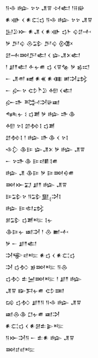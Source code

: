 <div class='block'>
<div class='line'>𒀀𒈾 𒈗 𒆳𒆳 𒂗𒐊 𒀴𒅗 𒁹𒍝𒄫</div>
<div class='line'>𒀭𒀝 𒌋 𒀭𒀫𒌓 𒀀𒈾 𒈗 𒆳𒆳 𒂗𒐊</div>
<div class='line'>𒌨𒊒𒁍 𒀭𒂗 𒌋 𒀭𒀝 𒌓𒈨 𒌒𒆪𒋾</div>
<div class='line'>𒃻 𒂅𒌒 𒊮𒁉 𒂅𒌒 𒍜</div>
<div class='line'>𒇻𒁄𒇷𒂅𒅗 𒌋 𒇽𒂗𒉽𒅗</div>
<div class='line'>𒁹 𒋗𒈫𒅗 𒅆𒉡𒌑 𒌓 𒌋𒐊𒆚 𒃻 𒌗𒀊</div>
<div class='line'>𒀸 𒂗𒉣 𒉠 𒀭𒌍 𒀭𒈪 𒅖𒋫𒃶</div>
<div class='line'>𒀸 𒅎𒆳 𒌌𒋻𒊒 𒅇 𒌋𒅗</div>
<div class='line'>𒅎𒈥 𒅋𒋫𒄩𒀜</div>
<div class='line'>𒈝𒉡 𒑱 𒌓𒋢 𒃻 𒈗 𒈥𒆠</div>
<div class='line'>𒅇 𒆳𒋙 𒇻𒁵𒋙 𒌓𒋢</div>
<div class='line'>𒇻𒁵𒋙 𒁹 𒈗 𒈥𒆠 𒌋 𒆳𒋙</div>
<div class='line'>𒈾𒁷 𒆠𒄿 𒇽𒂗𒉽 𒃻 𒈗 𒂗𒐊</div>
<div class='line'>𒀸 𒆳𒈥𒆠 𒄿𒁀𒀾𒋙𒌑</div>
<div class='line'>𒈗 𒂗 𒆠𒄿 𒃻 𒄿𒇷𒀪𒌑</div>
<div class='line'>𒇷𒁍𒍑 𒋗𒈫 𒈗 𒂗𒐊</div>
<div class='line'>𒄿𒁉𒆳 𒀀𒁉𒅅𒋫𒋙</div>
<div class='line'>𒈗 𒄿𒊕𒃶</div>
<div class='line'>𒁳𒁉 𒌓𒋢𒌈 𒋙𒉡</div>
<div class='line'>𒆠𒄿𒉡 𒀜𒋫 𒁹 𒊮 𒆤𒋾</div>
<div class='line'>𒃻 𒀸 𒋗𒈫𒅗</div>
<div class='line'>𒋫𒊍𒁀𒌈 𒀭𒌓 𒌋 𒀭𒀫𒌓</div>
<div class='line'>𒋫 𒌓𒁴 𒂊𒇷𒌈 𒀀𒁲</div>
<div class='line'>𒌓𒁴 𒉺𒅁𒇷𒌈 𒁹 𒋗𒈫 𒈗</div>
<div class='line'>𒂗𒐊 𒅔𒁕𒉡𒌑 𒌌𒌅</div>
<div class='line'>𒄘 𒌓𒁴 𒋗𒈫𒀀 𒀀𒈾 𒈗 𒂗𒐊</div>
<div class='line'>𒀜𒁲𒆠 𒆸𒉡𒌑 𒀜𒋫</div>
<div class='line'>𒀭𒀫𒌓 𒌋 𒀭𒇡𒉺𒉌𒌈</div>
<div class='line'>𒀀𒁍𒋫𒀀 𒀸 𒉺𒀭 𒈗 𒂗𒐊</div>
<div class='line'>𒇷𒄑𒁀𒌈</div>
</div>